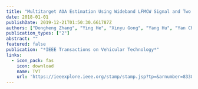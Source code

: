 ```yaml
---
title: "Multitarget AOA Estimation Using Wideband LFMCW Signal and Two Receiver Antennas"
date: 2018-01-01
publishDate: 2019-12-21T01:50:30.661787Z
authors: ["Dongheng Zhang", "Ying He", "Xinyu Gong", "Yang Hu", "Yan Chen", "Bing Zeng"]
publication_types: ["2"]
abstract: ""
featured: false
publication: "*IEEE Transactions on Vehicular Technology*"
links:
  - icon_pack: fas
    icon: download
    name: TVT
    url: 'https://ieeexplore.ieee.org/stamp/stamp.jsp?tp=&arnumber=8338430'
---
```


